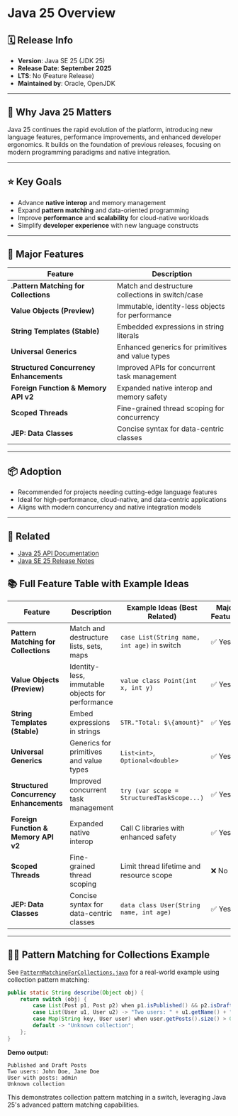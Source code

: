 # Java 25 Overview

## 🗓️ Release Info

- **Version**: Java SE 25 (JDK 25)
- **Release Date**: **September 2025**
- **LTS**: No (Feature Release)
- **Maintained by**: Oracle, OpenJDK

---

## 🚀 Why Java 25 Matters

Java 25 continues the rapid evolution of the platform, introducing new language features, performance improvements, and enhanced developer ergonomics. It builds on the foundation of previous releases, focusing on modern programming paradigms and native integration.

---

## ⭐ Key Goals

- Advance **native interop** and memory management
- Expand **pattern matching** and data-oriented programming
- Improve **performance** and **scalability** for cloud-native workloads
- Simplify **developer experience** with new language constructs

---

## 🧩 Major Features

| Feature                                 | Description                                              |
|-----------------------------------------| -------------------------------------------------------- |
| **.Pattern Matching for Collections**   | Match and destructure collections in switch/case         |
| **Value Objects (Preview)**             | Immutable, identity-less objects for performance         |
| **String Templates (Stable)**           | Embedded expressions in string literals                  |
| **Universal Generics**                  | Enhanced generics for primitives and value types         |
| **Structured Concurrency Enhancements** | Improved APIs for concurrent task management             |
| **Foreign Function & Memory API v2**    | Expanded native interop and memory safety                |
| **Scoped Threads**                      | Fine-grained thread scoping for concurrency              |
| **JEP: Data Classes**                   | Concise syntax for data-centric classes                  |

---

## 📦 Adoption

- Recommended for projects needing cutting-edge language features
- Ideal for high-performance, cloud-native, and data-centric applications
- Aligns with modern concurrency and native integration models

---

## 🔗 Related

- [Java 25 API Documentation](https://docs.oracle.com/en/java/javase/25/docs/api/)
- [Java SE 25 Release Notes](https://www.oracle.com/java/technologies/javase/25-relnote.html)

## 📚 Full Feature Table with Example Ideas

| Feature                                        | Description                                              | Example Ideas (Best Related)                                  | Major Feature? |
|------------------------------------------------|----------------------------------------------------------|----------------------------------------------------------------|----------------|
| **Pattern Matching for Collections**           | Match and destructure lists, sets, maps                  | `case List(String name, int age)` in switch                    | ✅ Yes         |
| **Value Objects (Preview)**                    | Identity-less, immutable objects for performance         | `value class Point(int x, int y)`                              | ✅ Yes         |
| **String Templates (Stable)**                  | Embed expressions in strings                             | `STR."Total: $\{amount}"`                                    | ✅ Yes         |
| **Universal Generics**                         | Generics for primitives and value types                  | `List<int>`, `Optional<double>`                                | ✅ Yes         |
| **Structured Concurrency Enhancements**        | Improved concurrent task management                      | `try (var scope = StructuredTaskScope...)`                     | ✅ Yes         |
| **Foreign Function & Memory API v2**           | Expanded native interop                                  | Call C libraries with enhanced safety                          | ✅ Yes         |
| **Scoped Threads**                             | Fine-grained thread scoping                              | Limit thread lifetime and resource scope                       | ❌ No          |
| **JEP: Data Classes**                          | Concise syntax for data-centric classes                  | `data class User(String name, int age)`                        | ✅ Yes         |

---

## 🧑‍💻 Pattern Matching for Collections Example

See [`PatternMatchingForCollections.java`](java-examples/src/main/java/br/dev/PatternMatchingForCollections.java) for a real-world example using collection pattern matching:

```java
public static String describe(Object obj) {
    return switch (obj) {
        case List(Post p1, Post p2) when p1.isPublished() && p2.isDraft() -> "Published and Draft Posts";
        case List(User u1, User u2) -> "Two users: " + u1.getName() + ", " + u2.getName();
        case Map(String key, User user) when user.getPosts().size() > 0 -> "User with posts: " + key;
        default -> "Unknown collection";
    };
}
```

**Demo output:**
```
Published and Draft Posts
Two users: John Doe, Jane Doe
User with posts: admin
Unknown collection
```

This demonstrates collection pattern matching in a switch, leveraging Java 25's advanced pattern matching capabilities.

